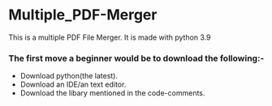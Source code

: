 # Multiple_PDF-Merger
This is a multiple PDF File Merger. It is made with python 3.9

### The first move a beginner would be to download the following:-
- Download python(the latest).
- Download an IDE/an text editor.
- Download the libary mentioned in the code-comments.
